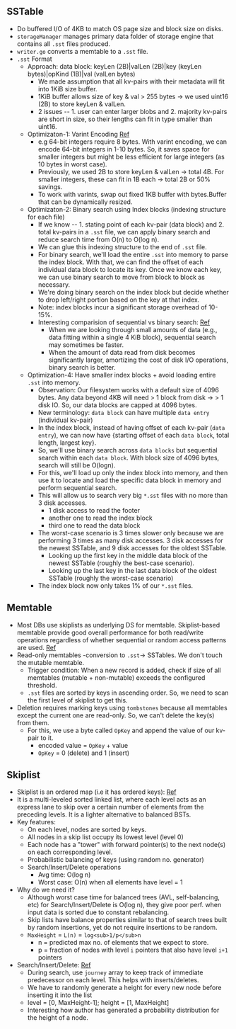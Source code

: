 ## SSTable
- Do buffered I/O of 4KB to match OS page size and block size on disks.
- `storageManager` manages primary data folder of storage engine that contains all `.sst` files produced.
- `writer.go` converts a memtable to a `.sst` file.
- `.sst` Format
  - Approach: data block: keyLen (2B)|valLen (2B)|key (keyLen bytes)|opKind (1B)|val (valLen bytes)
    - We made assumption that all kv-pairs with their metadata will fit into 1KiB size buffer.
    - 1KiB buffer allows size of key & val > 255 bytes -> we used uint16 (2B) to store keyLen & valLen.
    - 2 issues -- 1. user can enter larger blobs and 2. majority kv-pairs are short in size, so their lengths can fit in type smaller than uint16.
  - Optimizaton-1: Varint Encoding [Ref](https://www.cloudcentric.dev/exploring-sstables/)
    - e.g 64-bit integers require 8 bytes. With varint encoding, we can encode 64-bit integers in 1-10 bytes. So, it saves space for smaller integers but might be less efficient for large integers (as 10 bytes in worst case).
    - Previously, we used 2B to store keyLen & valLen -> total 4B. For smaller integers, these can fit in 1B each -> total 2B or 50% savings.
    - To work with varints, swap out fixed 1KB buffer with bytes.Buffer that can be dynamically resized.
  - Optimizaton-2: Binary search using Index blocks (indexing structure for each file)
    - If we know -- 1. stating point of each kv-pair (data block) and 2. total kv-pairs in a `.sst` file, we can apply binary search and reduce search time from O(n) to O(log n).
    - We can glue this indexing structure to the end of `.sst` file.
    - For binary search, we'll load the entire `.sst` into memory to parse the index block. With that, we can find the offset of each individual data block to locate its key. Once we know each key, we can use binary search to move from block to block as necessary.
    - We're doing binary search on the index block but decide whether to drop left/right portion based on the key at that index.
    - Note: index blocks incur a significant storage overhead of 10-15%.
    - Interesting comparision of sequential vs binary search: [Ref](https://www.cloudcentric.dev/exploring-sstables/#benchmarking-binary-search)
      - When we are looking through small amounts of data (e.g., data fitting within a single 4 KiB block), sequential search may sometimes be faster.
      - When the amount of data read from disk becomes significantly larger, amortizing the cost of disk I/O operations, binary search is better.
  - Optimization-4: Have smaller index blocks + avoid loading entire `.sst` into memory.
    - Observation: Our filesystem works with a default size of 4096 bytes. Any data beyond 4KB will need > 1 block from disk -> > 1 disk IO. So, our data blocks are capped at 4096 bytes.
    - New terminology: `data block` can have multiple `data entry` (individual kv-pair)
    - In the index block, instead of having offset of each kv-pair (`data entry`), we can now have {starting offset of each `data block`, total length, largest key}.
    - So, we'll use binary search across `data blocks` but sequential search within each `data block`. With block size of 4096 bytes, search will still be O(logn).
    - For this, we'll load up only the index block into memory, and then use it to locate and load the specific data block in memory and perform sequential search.
    - This will allow us to search very big `*.sst` files with no more than 3 disk accesses.
      - 1 disk access to read the footer
      - another one to read the index block
      - third one to read the data block
    - The worst-case scenario is 3 times slower only because we are performing 3 times as many disk accesses. 3 disk accesses for the newest SSTable, and 9 disk accesses for the oldest SSTable.
      - Looking up the first key in the middle data block of the newest SSTable (roughly the best-case scenario).
      - Looking up the last key in the last data block of the oldest SSTable (roughly the worst-case scenario)
    - The index block now only takes 1% of our `*.sst` files.

## Memtable
- Most DBs use skiplists as underlying DS for memtable. Skiplist-based memtable provide good overall performance for both read/write operations regardless of whether sequential or random access patterns are used. [Ref](https://www.cloudcentric.dev/exploring-memtables/)
- Read-only memtables -conversion to `.sst`-> SSTables. We don't touch the mutable memtable.
  - Trigger condition: When a new record is added, check if size of all memtables (mutable + non-mutable) exceeds the configured threshold.
  - `.sst` files are sorted by keys in ascending order. So, we need to scan the first level of skiplist to get this.
- Deletion requires marking keys using `tombstones` because all memtables except the current one are read-only. So, we can't delete the key(s) from them.
  - For this, we use a byte called `OpKey` and append the value of our kv-pair to it.
      - encoded value = `OpKey` + value
      - `OpKey` = 0 (delete) and 1 (insert)

## Skiplist
- Skiplist is an ordered map (i.e it has ordered keys): [Ref](ttps://pkg.go.dev/github.com/huandu/skiplist#section-readme)
- It is a multi-leveled sorted linked list, where each level acts as an express lane to skip over a certain number of elements from the preceding levels. It is a lighter alternative to balanced BSTs.
- Key features:
  - On each level, nodes are sorted by keys.
  - All nodes in a skip list occupy its lowest level (level 0)
  - Each node has a "tower" with forward pointer(s) to the next node(s) on each corresponding level.
  - Probabilistic balancing of keys (using random no. generator)
  - Search/Insert/Delete operations 
    - Avg time: O(log n)
    - Worst case: O(n) when all elements have level = 1
- Why do we need it?
    - Although worst case time for balanced trees (AVL, self-balancing, etc) for Search/Insert/Delete is O(log n), they give poor perf. when input data is sorted due to constant rebalancing.
    - Skip lists have balance properties similar to that of search trees built by random insertions, yet do not require insertions to be random.
    - `MaxHeight` = `L(n)` = `log<sub>1/p</sub>n`
      - n = predicted max no. of elements that we expect to store.
      - p = fraction of nodes with level `i` pointers that also have level `i+1` pointers
- Search/Insert/Delete: [Ref](https://www.cloudcentric.dev/implementing-a-skip-list-in-go/)
  - During search, use `journey` array to keep track of immediate predecessor on each level. This helps with inserts/deletes. 
  - We have to randomly generate a height for every new node before inserting it into the list
  - level = [0, MaxHeight-1]; height = [1, MaxHeight]
  - Interesting how author has generated a probability distribution for the height of a node.